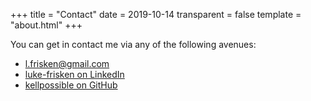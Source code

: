 +++
title = "Contact"
date = 2019-10-14
transparent = false
template = "about.html"
+++

You can get in contact me via any of the following avenues:

+ <a href="mailto:l.frisken@gmail.com"><i class="fas fa-envelope"></i> l.frisken@gmail.com</a>  
+ <a href="https://www.linkedin.com/in/luke-frisken/"><i class="fab fa-linkedin"></i> luke-frisken on LinkedIn</a>
+ <a href="https://github.com/kellpossible"><i class="fab fa-github"></i> kellpossible on GitHub</a>

